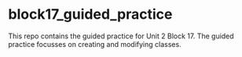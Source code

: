 # block17_guided_practice

This repo contains the guided practice for Unit 2 Block 17.  The guided practice focusses on creating and modifying classes.